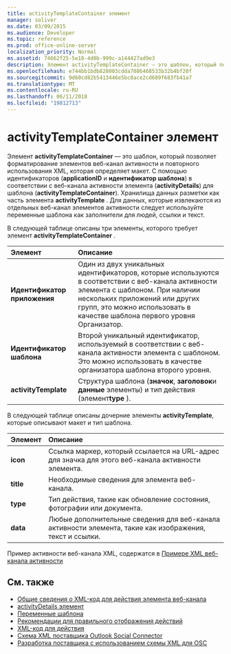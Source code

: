 ```yaml
---
title: activityTemplateContainer элемент
manager: soliver
ms.date: 03/09/2015
ms.audience: Developer
ms.topic: reference
ms.prod: office-online-server
localization_priority: Normal
ms.assetid: 74662f25-5e18-4d0b-999c-a144427ad9e3
description: Элемент activityTemplateContainer — это шаблон, который позволяет форматирование элементов веб-канал активности и повторного использования XML, которая определяет макет.
ms.openlocfilehash: e744bb1bdb828003cdda7086468533b32b4bf20f
ms.sourcegitcommit: 9d60cd82b5413446e5bc8ace2cd689f683fb41a7
ms.translationtype: MT
ms.contentlocale: ru-RU
ms.lasthandoff: 06/11/2018
ms.locfileid: "19812713"
---
```

# <a name="activitytemplatecontainer-element"></a>activityTemplateContainer элемент

Элемент **activityTemplateContainer** — это шаблон, который позволяет форматирование элементов веб-канал активности и повторного использования XML, которая определяет макет. С помощью идентификаторов (**applicationID** и **идентификатор шаблона**) в соответствии с веб-канала активности элемента (**activityDetails**) для шаблона (**activityTemplateContainer**). Хранилища данных разметки как часть элемента **activityTemplate** . Для данных, которые извлекаются из отдельных веб-канал элементов активности следует используйте переменные шаблона как заполнители для людей, ссылки и текст. 
  
В следующей таблице описаны три элементы, которого требует элемент **activityTemplateContainer** . 
  
|**Элемент**|**Описание**|
|:-----|:-----|
|**Идентификатор приложения** <br/> |Один из двух уникальных идентификаторов, которые используются в соответствии с веб-канала активности элемента с шаблоном. При наличии нескольких приложений или других групп, это можно использовать в качестве шаблона первого уровня Организатор.  <br/> |
|**Идентификатор шаблона** <br/> |Второй уникальный идентификатор, используемый в соответствии с веб-канала активности элемента с шаблоном. Это можно использовать в качестве организатора шаблона второго уровня.  <br/> |
|**activityTemplate** <br/> |Структура шаблона (**значок**, **заголовок**и **данные** элементы) и тип действия (элемент**type** ).  <br/> |
   
В следующей таблице описаны дочерние элементы **activityTemplate**, которые описывают макет и тип шаблона.
  
|**Элемент**|**Описание**|
|:-----|:-----|
|**icon** <br/> |Ссылка маркер, который ссылается на URL-адрес для значка для этого веб-канала активности элемента.  <br/> |
|**title** <br/> |Необходимые сведения для элемента веб-канала.  <br/> |
|**type** <br/> |Тип действия, такие как обновление состояния, фотографии или документа.  <br/> |
|**data** <br/> |Любые дополнительные сведения для веб-канала активности элемента, такие как изображения, текст и ссылки.  <br/> |
   
Пример активности веб-канала XML, содержатся в [Примере XML веб-канала активности](activity-feed-xml-example.md)
  
## <a name="see-also"></a>См. также

- [Общие сведения о XML-код для действия элемента веб-канала](overview-of-xml-for-an-activity-feed-item.md)  
- [activityDetails элемент](activitydetails-element.md)  
- [Переменные шаблона](template-variables.md)  
- [Рекомендации для правильного отображения действий](guidelines-for-properly-displaying-activities.md)  
- [XML-код для действия](xml-for-activities.md)  
- [Схема XML поставщика Outlook Social Connector](outlook-social-connector-provider-xml-schema.md)
- [Разработка поставщика с использованием схемы XML для OSC](developing-a-provider-with-the-osc-xml-schema.md)

